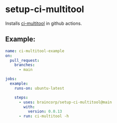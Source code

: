 # setup-ci-multitool

Installs [ci-multitool](https://github.com/braincorp/ci-multitool) in github actions.

## Example:

```yaml
name: ci-multitool-example
on:
  pull_request:
    branches:
      - main

jobs:
  example:
    runs-on: ubuntu-latest

    steps:
      - uses: braincorp/setup-ci-multitool@main
        with:
          version: 0.0.13
      - run: ci-multitool -h
```